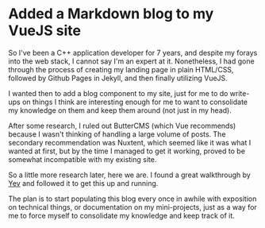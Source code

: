 # Added a Markdown blog to my VueJS site

So I've been a C++ application developer for 7 years, and despite my forays into the web stack, I cannot say I'm an expert at it. Nonetheless, I had gone through the process of creating my landing page in plain HTML/CSS, followed by Github Pages in Jekyll, and then finally utilizing VueJS. 

I wanted then to add a blog component to my site, just for me to do write-ups on things I think are interesting enough for me to want to consolidate my knowledge on them and keep them around (not just in my head).

After some research, I ruled out ButterCMS (which Vue recommends) because I wasn't thinking of handling a large volume of posts. The secondary recommendation was Nuxtent, which seemed like it was what I wanted at first, but by the time I managed to get it working, proved to be somewhat incompatible with my existing site.

So a little more research later, here we are. I found a great walkthrough by [Yev](https://dev.to/vycoder/creating-a-simple-blog-using-vue-with-markdown-2omd) and followed it to get this up and running. 

The plan is to start populating this blog every once in awhile with exposition on technical things, or documentation on my mini-projects, just as a way for me to force myself to consolidate my knowledge and keep track of it.
